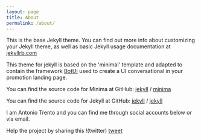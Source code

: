```yaml
---
layout: page
title: About
permalink: /about/
---
```


This is the base Jekyll theme. You can find out more info about customizing your Jekyll theme, as well as basic Jekyll usage documentation at [jekyllrb.com](https://jekyllrb.com/)

This theme for jekyll is based on the 'minimal' template and adapted to contain the framework [BotUI](https://github.com/moinism/botui) used to create a UI conversational in your promotion landing page.

You can find the source code for Minima at GitHub:
[jekyll][jekyll-organization] /
[minima](https://github.com/jekyll/minima)

You can find the source code for Jekyll at GitHub:
[jekyll][jekyll-organization] /
[jekyll](https://github.com/jekyll/jekyll)


[jekyll-organization]: https://github.com/jekyll

I am Antonio Trento and you can find me through social accounts below or via email.

Help the project by sharing this !(twitter) [tweet](https://twitter.com/lantoniotrento/status/894954672921997312) 
